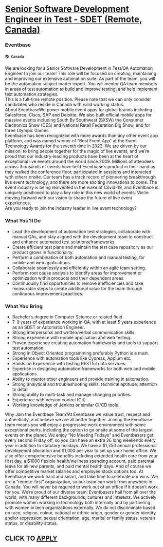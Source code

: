 # [Senior Software Development Engineer in Test - SDET (Remote, Canada)](https://www.remotewlb.com/apply/senior-software-development-engineer-in-test-sdet-remote-canada)  
### Eventbase  
#### `🌎 Canada`  
We are looking for a Senior Software Development in Test/QA Automation Engineer to join our team! This role will be focused on creating, maintaining and improving our extensive automation suite. As part of the team, you will be the automation subject matter expert. You will mentor QA team members in areas of test automation to build and improve testing, and help implement test automation strategies.  
This is a full-time remote position. Please note that we can only consider candidates who reside in Canada with valid working status.  
About EventbaseWe power mobile event apps for global brands including Salesforce, Cisco, SAP and Deloitte. We also built official mobile apps for massive events including South By Southwest (SXSW) the Consumer Electronics Show (CES) and National Retail Federation Big Show, and for three Olympic Games.  
Eventbase has been recognized with more awards than any other event app platform, and was named winner of “Best Event App” at the Event Technology Awards for the seventh time in 2023. We are driven by our mission: to bring people together for the magic of live events, and we’re proud that our industry-leading products have been at the heart of exceptional live events around the world since 2009. Millions of attendees across thousands of events have held Eventbase’s product in their hand as they walked the conference floor, participated in sessions and interacted with others onsite. Our team has a track record of pioneering breakthrough live event technology, and there are more exciting innovations to come. The event industry is being reinvented in the wake of Covid-19, and Eventbase is uniquely positioned to play a key role in this new world of events. We’re moving forward with our vision to shape the future of live event experiences.  
Are you ready to join the industry leader in live event technology?

### What You'll Do

  * Lead the development of automation test strategies, collaborate with manual QAs, and stay aligned with the development team to construct and enhance automated test solutions/frameworks.
  * Create efficient test plans and maintain the test case repository as our product grows in functionality.
  * Perform a combination of both automation and manual testing, for mobile and web applications.
  * Collaborate seamlessly and efficiently within an agile team setting.
  * Perform root cause analysis to identify areas for improvement or optimization within products and their dependent areas.
  * Continuously find opportunities to remove inefficiencies and take measurable steps to create additional value for the team through continuous improvement practices.

### What You Bring

  * Bachelor’s degree in Computer Science or related field
  * 7-9 years of experience working in QA, with at least 5 years experience as an SDET or Automation Engineer.
  * Strong interpersonal and written/verbal communication skills.
  * Strong experience with mobile application and web testing.
  * Proven experience creating automation frameworks and tools to support test automation.
  * Strong in Object Oriented programming preferably Python is a must.
  * Experience with automation tools like Cypress, Appium etc.
  * Hands on Experience with testing RESTful data services.
  * Expertise in designing automation frameworks for both web and mobile applications.
  * Ability to mentor other engineers and provide training in automation.
  * Strong analytical and troubleshooting skills, technical aptitude, attention to detail
  * Strong ability to multi-task and manage changing priorities.
  * Experience with version control (Git).
  * Working knowledge of Jenkins or similar CI/CD tools.

Why Join the Eventbase Team?At Eventbase we value trust, respect and authenticity, and believe we are all better together. Joining the Eventbase team means you will enjoy a progressive work environment with some exceptional perks, including the option to go onsite at some of the largest events on the planet. We enjoy “No Meeting Fridays” and Eventbasers get every second Friday off, so you can have an extra 26 long weekends every year in addition to statutory holidays. We have a $1,250 annual professional development allocation and $1,000 per year to set up your home office. We also offer comprehensive benefits including extended health care from your first day, a $1000 flexible health/wellness spending account, paid parental leave for all new parents, and paid mental health days. And of course we offer competitive market salaries and employee stock options too. At Eventbase we work hard and smart, and take time to celebrate our wins. We are a “remote-first” organization, so our team
can work from anywhere in Canada. You will never be required to work out of an office if it doesn’t work for you. We’re proud of our diverse team: Eventbasers hail from all over the world, with many different backgrounds, cultures and interests. We actively promote women working in technology both internally and by partnering with women in tech organizations externally. We do not discriminate based on race, religion, colour, national or ethnic origin, gender or gender identity and/or expression, sexual orientation, age, marital or family status, veteran status, or disability status.  
  
  
## CLICK TO [APPLY](https://www.remotewlb.com/apply/senior-software-development-engineer-in-test-sdet-remote-canada)

